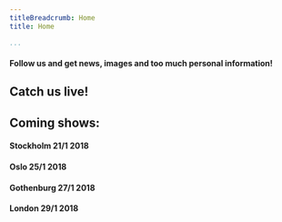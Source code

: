 ```yaml
---
titleBreadcrumb: Home
title: Home

...
```

<section class="section social">
<h4>Follow us and get news, images and too much personal information!</h2>
<p>
    <a href="#"><i class="fa fa-facebook-square fa-4x" aria-hidden="true"></i></a>
    <a href="#"><i class="fa fa-twitter-square fa-4x" aria-hidden="true"></i></a>
    <a href="#"><i class="fa fa-google-plus-square fa-4x" aria-hidden="true"></i></a>
    <a href="#"><i class="fa fa-linkedin-square fa-4x" aria-hidden="true"></i></a>
</p>
</section>
<section class="section live-shows">
<h1>
    Catch us live! 
</h1>
<h2>Coming shows:</h2>

<h4>Stockholm 21/1 2018</h4>

<h4>Oslo 25/1 2018</h4>

<h4>Gothenburg 27/1 2018</h4>

<h4>London 29/1 2018</h4>

</section>

